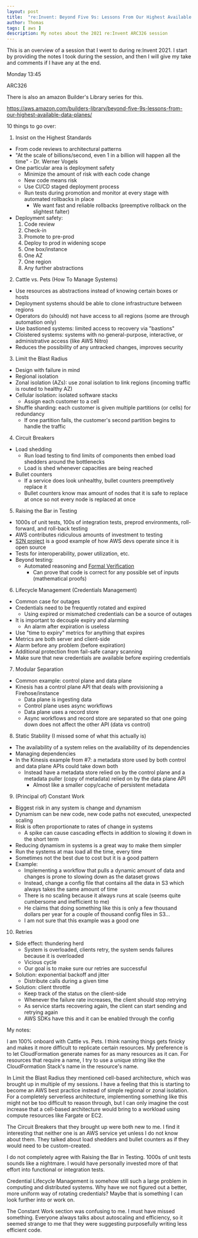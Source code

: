 ```yaml
---
layout: post
title:  "re:Invent: Beyond Five 9s: Lessons From Our Highest Available Data Planes"
author: Thomas
tags: [ aws ]
description: My notes about the 2021 re:Invent ARC326 session
---
```


This is an overview of a session that I went to during re:Invent 2021. I start by providing the notes I took during the session, and then I will give my take and comments if I have any at the end.

Monday 13:45

ARC326

There is also an amazon Builder's Library series for this.

https://aws.amazon.com/builders-library/beyond-five-9s-lessons-from-our-highest-available-data-planes/

10 things to go over:

1. Insist on the Highest Standards
- From code reviews to architectural patterns
- "At the scale of billions/second, even 1 in a billion will happen all the time" - Dr. Werner Vogels
- One particular area is deployment safety
  - Minimize the amount of risk with each code change
  - New code means risk
  - Use CI/CD staged deployment process
  - Run tests during promotion and monitor at every stage with automated rollbacks in place
    - We want fast and reliable rollbacks (preemptive rollback on the slightest falter)
- Deployment safety:
  1. Code review
  2. Check-in
  3. Promote to pre-prod
  4. Deploy to prod in widening scope
    1. One box/instance
    2. One AZ
    6. One region
    7. Any further abstractions

2. Cattle vs. Pets (How To Manage Systems)
- Use resources as abstractions instead of knowing certain boxes or hosts
- Deployment systems should be able to clone infrastructure between regions
- Operators do (should) not have access to all regions (some are through automation only)
- Use bastioned systems: limited access to recovery via "bastions"
- Cloistered systems: systems with no general-purpose, interactive, or administrative access (like AWS Nitro)
- Reduces the possibility of any untracked changes, improves security

3. Limit the Blast Radius
- Design with failure in mind
- Regional isolation
- Zonal isolation (AZs): use zonal isolation to link regions (incoming traffic is routed to healthy AZ)
- Cellular isolation: isolated software stacks
  - Assign each customer to a cell
- Shuffle sharding: each customer is given multiple partitions (or cells) for redundancy
  - If one partition fails, the customer's second partition begins to handle the traffic

4. Circuit Breakers
- Load shedding
  - Run load testing to find limits of components then embed load shedders around the bottlenecks
  - Load is shed whenever capacities are being reached
- Bullet counters
  - If a service does look unhealthy, bullet counters preemptively replace it
  - Bullet counters know max amount of nodes that it is safe to replace at once so not every node is replaced at once

5. Raising the Bar in Testing
- 1000s of unit tests, 100s of integration tests, preprod environments, roll-forward, and roll-back testing
- AWS contributes ridiculous amounts of investment to testing
- [S2N project](https://github.com/aws/s2n-tls) is a good example of how AWS devs operate since it is open source
- Tests for interoperability, power utilization, etc.
- Beyond testing:
  - Automated reasoning and [Formal Verification](https://en.wikipedia.org/wiki/Formal_verification)
    - Can prove that code is correct for any possible set of inputs (mathematical proofs)

6. Lifecycle Management (Credentials Management)
- Common case for outages
- Credentials need to be frequently rotated and expired
  - Using expired or mismatched credentials can be a source of outages
- It is important to decouple expiry and alarming
  - An alarm after expiration is useless
- Use "time to expiry" metrics for anything that expires
- Metrics are both server and client-side
- Alarm before any problem (before expiration)
- Additional protection from fail-safe canary scanning
- Make sure that new credentials are available before expiring credentials

7. Modular Separation
- Common example: control plane and data plane
- Kinesis has a control plane API that deals with provisioning a Firehose/instance
  - Data plane is ingesting data
  - Control plane uses async workflows
  - Data plane uses a record store
  - Async workflows and record store are separated so that one going down does not affect the other API (data vs control)

8. Static Stability (I missed some of what this actually is)
- The availability of a system relies on the availability of its dependencies
- Managing dependencies
- In the Kinesis example from #7: a metadata store used by both control and data plane APIs could take down both
  - Instead have a metadata store relied on by the control plane and a metadata puller (copy of metadata) relied on by the data plane API
    - Almost like a smaller copy/cache of persistent metadata

9. (Principal of) Constant Work
- Biggest risk in any system is change and dynamism
- Dynamism can be new code, new code paths not executed, unexpected scaling
- Risk is often proportionate to rates of change in systems
  - A spike can cause cascading effects in addition to slowing it down in the short term
- Reducing dynamism in systems is a great way to make them simpler
- Run the systems at max load all the time, every time
- Sometimes not the best due to cost but it is a good pattern
- Example:
  - Implementing a workflow that pulls a dynamic amount of data and changes is prone to slowing down as the dataset grows
  - Instead, change a config file that contains all the data in S3 which always takes the same amount of time
  - There is no scaling because it always runs at scale (seems quite cumbersome and inefficient to me)
  - He claims that doing something like this is only a few thousand dollars per year for a couple of thousand config files in S3...
  - I am not sure that this example was a good one

10. Retries
- Side effect: thundering herd
  - System is overloaded, clients retry, the system sends failures because it is overloaded
  - Vicious cycle
  - Our goal is to make sure our retries are successful
- Solution: exponential backoff and jitter
  - Distribute calls during a given time
- Solution: client throttle
  - Keep track of the status on the client-side
  - Whenever the failure rate increases, the client should stop retrying
  - As service starts recovering again, the client can start sending and retrying again
  - AWS SDKs have this and it can be enabled through the config

My notes:

I am 100% onboard with Cattle vs. Pets. I think naming things gets finicky and makes it more difficult to replicate certain resources. My preference is to let CloudFormation generate names for as many resources as it can. For resources that require a name, I try to use a unique string like the CloudFormation Stack's name in the resource's name.

In Limit the Blast Radius they mentioned cell-based architecture, which was brought up in multiple of my sessions. I have a feeling that this is starting to become an AWS best practice instead of simple regional or zonal isolation. For a completely serverless architecture, implementing something like this might not be too difficult to reason through, but I can only imagine the cost increase that a cell-based architecture would bring to a workload using compute resources like Fargate or EC2.

The Circuit Breakers that they brought up were both new to me. I find it interesting that neither one is an AWS service yet unless I do not know about them. They talked about load shedders and bullet counters as if they would need to be custom-created.

I do not completely agree with Raising the Bar in Testing. 1000s of unit tests sounds like a nightmare. I would have personally invested more of that effort into functional or integration tests.

Credential Lifecycle Management is somehow still such a large problem in computing and distributed systems. Why have we not figured out a better, more uniform way of rotating credentials? Maybe that is something I can look further into or work on.

The Constant Work section was confusing to me. I must have missed something. Everyone always talks about autoscaling and efficiency, so it seemed strange to me that they were suggesting purposefully writing less efficient code.